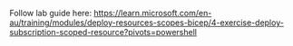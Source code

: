Follow lab guide here: https://learn.microsoft.com/en-au/training/modules/deploy-resources-scopes-bicep/4-exercise-deploy-subscription-scoped-resource?pivots=powershell
